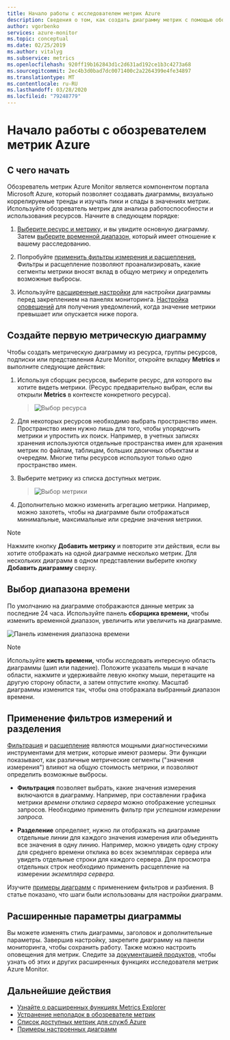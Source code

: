 ```yaml
---
title: Начало работы с исследователем метрик Azure
description: Сведения о том, как создать диаграмму метрик с помощью обозревателя метрик Azure.
author: vgorbenko
services: azure-monitor
ms.topic: conceptual
ms.date: 02/25/2019
ms.author: vitalyg
ms.subservice: metrics
ms.openlocfilehash: 920ff19b162843d1c2d631ad192ce1b3c4273a68
ms.sourcegitcommit: 2ec4b3d0bad7dc0071400c2a2264399e4fe34897
ms.translationtype: MT
ms.contentlocale: ru-RU
ms.lasthandoff: 03/28/2020
ms.locfileid: "79248779"
---
```

# <a name="getting-started-with-azure-metrics-explorer"></a>Начало работы с обозревателем метрик Azure

## <a name="where-do-i-start"></a>С чего начать
Обозреватель метрик Azure Monitor является компонентом портала Microsoft Azure, который позволяет создавать диаграммы, визуально коррелируемые тренды и изучать пики и спады в значениях метрик. Используйте обозреватель метрик для анализа работоспособности и использования ресурсов. Начните в следующем порядке:

1. [Выберите ресурс и метрику,](#create-your-first-metric-chart) и вы увидите основную диаграмму. Затем [выберите временной диапазон,](#select-a-time-range) который имеет отношение к вашему расследованию.

1. Попробуйте [применить фильтры измерения и расщепления.](#apply-dimension-filters-and-splitting) Фильтры и расщепление позволяют проанализировать, какие сегменты метрики вносят вклад в общую метрику и определить возможные выбросы.

1. Используйте [расширенные настройки](#advanced-chart-settings) для настройки диаграммы перед закреплением на панелях мониторинга. [Настройка оповещений](alerts-metric-overview.md) для получения уведомлений, когда значение метрики превышает или опускается ниже порога.

## <a name="create-your-first-metric-chart"></a>Создайте первую метрическую диаграмму

Чтобы создать метрическую диаграмму из ресурса, группы ресурсов, подписки или представления Azure Monitor, откройте вкладку **Metrics** и выполните следующие действия:

1. Используя сборщик ресурсов, выберите ресурс, для которого вы хотите видеть метрики. (Ресурс предварительно выбран, если вы открыли **Metrics** в контексте конкретного ресурса).

    > ![Выбор ресурса](./media/metrics-getting-started/resource-picker.png)

2. Для некоторых ресурсов необходимо выбрать пространство имен. Пространство имен нужно лишь для того, чтобы упорядочить метрики и упростить их поиск. Например, в учетных записях хранения используются отдельные пространства имен для хранения метрик по файлам, таблицам, больших двоичных объектам и очередям. Многие типы ресурсов используют только одно пространство имен.

3. Выберите метрику из списка доступных метрик.

    > ![Выбор метрики](./media/metrics-getting-started/metric-picker.png)

4. Дополнительно можно изменить агрегацию метрики. Например, можно захотеть, чтобы на диаграмме были отображаться минимальные, максимальные или средние значения метрики.

> [!NOTE]
> Нажмите кнопку **Добавить метрику** и повторите эти действия, если вы хотите отображать на одной диаграмме несколько метрик. Для нескольких диаграмм в одном представлении выберите кнопку **Добавить диаграмму** сверху.

## <a name="select-a-time-range"></a>Выбор диапазона времени

По умолчанию на диаграмме отображаются данные метрик за последние 24 часа. Используйте панель **сборщика времени,** чтобы изменить временной диапазон, увеличить или увеличить на диаграмме. 

![Панель изменения диапазона времени](./media/metrics-getting-started/time-picker.png)

> [!NOTE]
> Используйте **кисть времени,** чтобы исследовать интересную область диаграммы (шип или падение). Положите указатель мыши в начале области, нажмите и удерживайте левую кнопку мыши, перетащите на другую сторону области, а затем отпустите кнопку. Масштаб диаграммы изменится так, чтобы она отображала выбранный диапазон времени. 

## <a name="apply-dimension-filters-and-splitting"></a>Применение фильтров измерений и разделения

[Фильтрация](metrics-charts.md#apply-filters-to-charts) и [расщепление](metrics-charts.md#apply-splitting-to-a-chart) являются мощными диагностическими инструментами для метрик, которые имеют размеры. Эти функции показывают, как различные метрические сегменты ("значения измерения") влияют на общую стоимость метрики, и позволяют определить возможные выбросы.

- **Фильтрация** позволяет выбрать, какие значения измерения включаются в диаграмму. Например, при составлении графика метрики *времени отклика сервера* можно отображение успешных запросов. Необходимо применить фильтр при *успешном измерении запроса.* 

- **Разделение** определяет, нужно ли отображать на диаграмме отдельные линии для каждого значения измерения или объединять все значения в одну линию. Например, можно увидеть одну строку для среднего времени отклика во всех экземплярах сервера или увидеть отдельные строки для каждого сервера. Для просмотра отдельных строк необходимо применить расщепление на измерении *экземпляра сервера.*

Изучите [примеры диаграмм](metric-chart-samples.md) с применением фильтров и разбиения. В статье показано, что шаги были использованы для настройки диаграмм.

## <a name="advanced-chart-settings"></a>Расширенные параметры диаграммы

Вы можете изменять стиль диаграммы, заголовок и дополнительные параметры. Завершив настройку, закрепите диаграмму на панели мониторинга, чтобы сохранить работу. Также можно настроить оповещения для метрик. Следите за [документацией продуктов,](metrics-charts.md) чтобы узнать об этих и других расширенных функциях исследователя метрик Azure Monitor.

## <a name="next-steps"></a>Дальнейшие действия

* [Узнайте о расширенных функциях Metrics Explorer](metrics-charts.md)
* [Устранение неполадок в обозревателе метрик](metrics-troubleshoot.md)
* [Список доступных метрик для служб Azure](metrics-supported.md)
* [Примеры настроенных диаграмм](metric-chart-samples.md)

